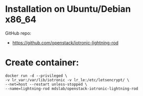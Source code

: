 # Installation on Ubuntu/Debian x86_64

GitHub repo:
- https://github.com/openstack/iotronic-lightning-rod

# Create container:
```
docker run -d --privileged \
-v lr_var:/var/lib/iotronic -v lr_le:/etc/letsencrypt/ \
--net=host --restart unless-stopped \
--name=lightning-rod mdslab/openstack-iotronic-lightning-rod
```
